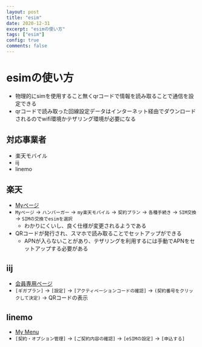 ```yaml
---
layout: post
title: "esim"
date: 2020-12-31
excerpt: "esimの使い方"
tags: ["esim"]
config: true
comments: false
---
```


# esimの使い方
 - 物理的にsimを使用すること無くqrコードで情報を読み取ることで通信を設定できる
 - qrコードで読み取った回線設定データはインターネット経由でダウンロードされるのでwifi環境かテザリング環境が必要になる

## 対応事業者
 - 楽天モバイル
 - iij
 - linemo

## 楽天
 - [Myページ](https://portal.mobile.rakuten.co.jp/ja/dashboard#plans)
 - `Myページ` -> `ハンバーガー` -> `my楽天モバイル` -> `契約プラン` -> `各種手続き` -> `SIM交換` -> `SIMの交換でesimを選択`
   - わかりにくいし、良く仕様が変更されるようである
 - QRコードが発行され、スマホで読み取ることでセットアップができる
   - APNが入らないことがあり、テザリングを利用するには手動でAPNをセットアップする必要がある

## iij
 - [会員専用ページ](https://www.iijmio.jp/member/)
 - `[ギガプラン]` -> `[設定]` -> `[アクティベーションコードの確認]` -> `(契約番号をクリックして決定)` -> QRコードの表示

## linemo 
 - [My Menu](https://care.linemo.jp/luc/d/top)
 - `[契約・オプション管理]` -> `[ご契約内容の確認]` -> `[eSIMの設定]` -> `[申込する]`
